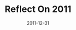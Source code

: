 ---
layout: message
category: message
series: "Reflect On 2011"
title: "Reflect On 2011"
date: 2011-12-31
message_id: 707
---